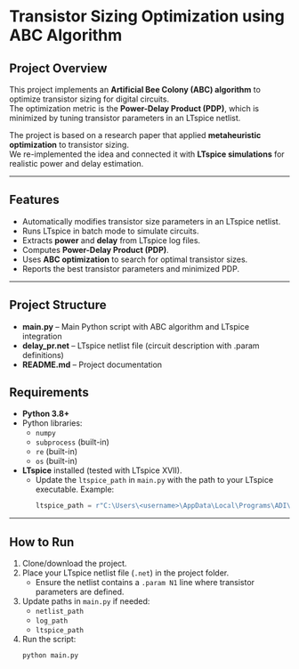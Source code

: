 #  Transistor Sizing Optimization using ABC Algorithm

##  Project Overview
This project implements an **Artificial Bee Colony (ABC) algorithm** to optimize transistor sizing for digital circuits.  
The optimization metric is the **Power-Delay Product (PDP)**, which is minimized by tuning transistor parameters in an LTspice netlist.

The project is based on a research paper that applied **metaheuristic optimization** to transistor sizing.  
We re-implemented the idea and connected it with **LTspice simulations** for realistic power and delay estimation.

---

##  Features
- Automatically modifies transistor size parameters in an LTspice netlist.
- Runs LTspice in batch mode to simulate circuits.
- Extracts **power** and **delay** from LTspice log files.
- Computes **Power-Delay Product (PDP)**.
- Uses **ABC optimization** to search for optimal transistor sizes.
- Reports the best transistor parameters and minimized PDP.

---

##  Project Structure
  
- **main.py** – Main Python script with ABC algorithm and LTspice integration  
- **delay_pr.net** – LTspice netlist file (circuit description with .param definitions)  
- **README.md** – Project documentation  


##  Requirements
- **Python 3.8+**
- Python libraries:
  - `numpy`
  - `subprocess` (built-in)
  - `re` (built-in)
  - `os` (built-in)
- **LTspice** installed (tested with LTspice XVII).  
  - Update the `ltspice_path` in `main.py` with the path to your LTspice executable. Example:
    ```python
    ltspice_path = r"C:\Users\<username>\AppData\Local\Programs\ADI\LTspice\LTspice.exe"
    ```

---

##  How to Run
1. Clone/download the project.
2. Place your LTspice netlist file (`.net`) in the project folder.  
   - Ensure the netlist contains a `.param N1` line where transistor parameters are defined.
3. Update paths in `main.py` if needed:
   - `netlist_path`
   - `log_path`
   - `ltspice_path`
4. Run the script:
   ```bash
   python main.py

